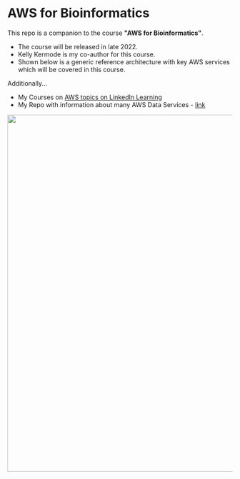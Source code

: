 # AWS for Bioinformatics

This repo is a companion to the course **"AWS for Bioinformatics"**.  
- The course will be released in late 2022. 
- Kelly Kermode is my co-author for this course. 
- Shown below is a generic reference architecture with key AWS services which will be covered in this course.

Additionally...
- My Courses on [AWS topics on LinkedIn Learning](https://www.linkedin.com/learning/instructors/lynn-langit)
- My Repo with information about many AWS Data Services - [link](https://github.com/lynnlangit/Hello-AWS-Data-Services)

<img src="https://github.com/lynnlangit/aws-for-bioinformatics/blob/main/images/aws-images/aws-genomics-arch.png" width=800>
